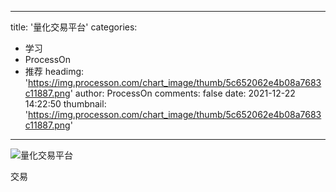
---
title: '量化交易平台'
categories: 
 - 学习
 - ProcessOn
 - 推荐
headimg: 'https://img.processon.com/chart_image/thumb/5c652062e4b08a7683c11887.png'
author: ProcessOn
comments: false
date: 2021-12-22 14:22:50
thumbnail: 'https://img.processon.com/chart_image/thumb/5c652062e4b08a7683c11887.png'
---

<div>   
<img class="thumb" alt="量化交易平台" src="https://img.processon.com/chart_image/thumb/5c652062e4b08a7683c11887.png" referrerpolicy="no-referrer">
<p>交易</p>  
</div>
            